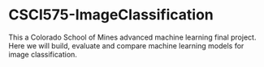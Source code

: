 # CSCI575-ImageClassification

This a Colorado School of Mines advanced machine learning final project. Here we will build, evaluate and compare machine learning models for image classification.
